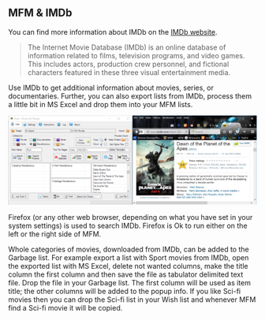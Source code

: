 ## MFM & IMDb

You can find more information about IMDb on the [IMDb website](http://www.imdb.com).
>The Internet Movie Database (IMDb) is an online database of information related to films, television programs, and video games. This includes actors, production crew personnel, and fictional characters featured in these three visual entertainment media.

Use IMDb to get additional information about movies, series, or documentaries.  Further, you can also export lists from IMDb, process them a little bit in MS Excel and drop them into your MFM lists.

![MFM & IMDb](MFM_IMDb.jpg)

Firefox (or any other web browser, depending on what you have set in your system settings) is used to search IMDb.  Firefox is Ok to run either on the left or the right side of MFM.

Whole categories of movies, downloaded from IMDb, can be added to the Garbage list.  For example export a list with Sport movies from IMDb, open the exported list with MS Excel, delete not wanted columns, make the title column the first column and then save the file as tabulator delimited text file.  Drop the file in your Garbage list.  The first column will be used as item title; the other columns will be added to the popup info.  If you like Sci-fi movies then you can drop the Sci-fi list in your Wish list and whenever MFM find a Sci-fi movie it will be copied.
